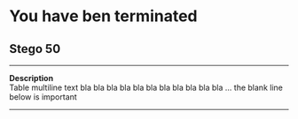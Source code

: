 # You have ben terminated 
## Stego 50
----------------------- ------------------------------------
**Description**             
Table multiline text bla bla bla bla
                        bla bla bla bla bla bla bla ... the
                        blank line below is important 

----------------------------------------------------------------
